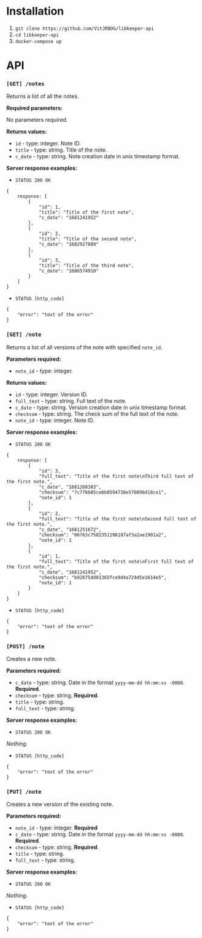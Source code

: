 # Installation

1. `git clone https://github.com/VitJRBOG/libkeeper-api`
2. `cd libkeeper-api`
3. `docker-compose up`

# API

### `[GET] /notes`

Returns a list of all the notes.

**Required parameters:**

No parameters required.

**Returns values:**

-   `id` - type: integer. Note ID.
-   `title` - type: string. Title of the note.
-   `c_date` - type: string. Note creation date in unix timestamp format.

**Server response examples:**

-   `STATUS 200 OK`

```
{
    response: [
        {
            "id": 1,
            "title": "Title of the first note",
            "c_date": "1681241952"
        },
        {
            "id": 2,
            "title": "Title of the second note",
            "c_date": "1682927889"
        },
        {
            "id": 3,
            "title": "Title of the third note",
            "c_date": "1686574910"
        }
    ]
}
```

-   `STATUS [http_code]`

```
{
    "error": "text of the error"
}
```

### `[GET] /note`

Returns a list of all versions of the note with specified `note_id`.

**Parameters required:**

-   `note_id` - type: integer.

**Returns values:**

-   `id` - type: integer. Version ID.
-   `full_text` - type: string. Full text of the note.
-   `c_date` - type: string. Version creation date in unix timestamp format.
-   `checksum` - type: string. The check sum of the full text of the note.
-   `note_id` - type: integer. Note ID.

**Server response examples:**

-   `STATUS 200 OK`

```
{
    response: [
        {
            "id": 3,
            "full_text": "Title of the first note\nThird full text of the first note.",
            "c_date", "1681268383",
            "checksum": "7c776685ce6b0594738e570896d18ce1",
            "note_id": 1
        },
        {
            "id": 2,
            "full_text": "Title of the first note\nSecond full text of the first note.",
            "c_date", "1681251672",
            "checksum": "06763c7582351198187af3a2ae1901a2",
            "note_id": 1
        },
        {
            "id": 1,
            "full_text": "Title of the first note\nFirst full text of the first note.",
            "c_date", "1681241952",
            "checksum": "b92675dd01365fce9d4a724d5e1614e5",
            "note_id": 1
        }
    ]
}
```

-   `STATUS [http_code]`

```
{
    "error": "text of the error"
}
```

### `[POST] /note`

Creates a new note.

**Parameters required:**

-   `c_date` - type: string. Date in the format `yyyy-mm-dd hh:mm:ss -0000`. **Required**.
-   `checksum` - type: string. **Required**.
-   `title` - type: string.
-   `full_text` - type: string.

**Server response examples:**

-   `STATUS 200 OK`

_Nothing._

-   `STATUS [http_code]`

```
{
    "error": "text of the error"
}
```

### `[PUT] /note`

Creates a new version of the existing note.

**Parameters required:**

-   `note_id` - type: integer. **Required**
-   `c_date` - type: string. Date in the format `yyyy-mm-dd hh:mm:ss -0000`. **Required**.
-   `checksum` - type: string. **Required**.
-   `title` - type: string.
-   `full_text` - type: string.

**Server response examples:**

-   `STATUS 200 OK`

_Nothing._

-   `STATUS [http_code]`

```
{
    "error": "text of the error"
}
```
